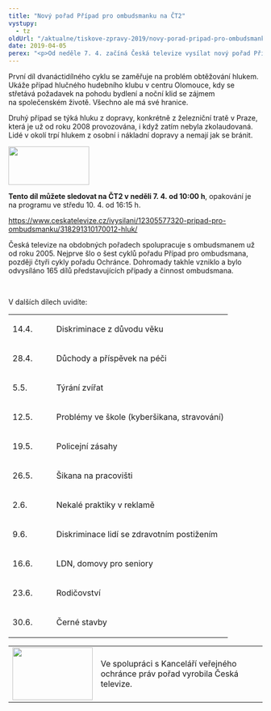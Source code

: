```yaml
---
title: "Nový pořad Případ pro ombudsmanku na ČT2"
vystupy:
  - tz
oldUrl: "/aktualne/tiskove-zpravy-2019/novy-porad-pripad-pro-ombudsmanku-na-ct2"
date: 2019-04-05
perex: "<p>Od neděle 7. 4. začíná Česká televize vysílat nový pořad Případ pro ombudsmanku. Každou neděli dopoledne až do prázdnin se tak na ČT 2 lidé mohou seznámit s případy, kterými se ombudsmanka nebo její zástupce zabývali, a dozví se, jak se některé životní situace dají řešit a s čím jim ombudsman pomůže.</p>"
---
```


<!-- imported from the old website -->

<p>První díl dvanáctidílného cyklu se zaměřuje na problém obtěžování hlukem. Ukáže případ hlučného hudebního klubu v centru Olomouce, kdy se střetává požadavek na pohodu bydlení a noční klid se zájmem na společenském životě. Všechno ale má své hranice. </p> <p>Druhý případ se týká hluku z dopravy, konkrétně z železniční tratě v Praze, která je už od roku 2008 provozována, i když zatím nebyla zkolaudovaná. Lidé v okolí trpí hlukem z osobní i nákladní dopravy a nemají jak se bránit.</p> <p><b><img src="https://www.ochrance.cz/uploads/RTEmagicC_CT2.jpg.jpg" width="160" height="76" alt="" /></b></p><p><b>Tento díl můžete sledovat na ČT2 v neděli 7. 4. od 10:00 h</b>, opakování je na programu ve středu 10. 4. od 16:15 h.</p><p><a href="https://www.ceskatelevize.cz/ivysilani/12305577320-pripad-pro-ombudsmanku/318291310170012-hluk/" target="_blank">https://www.ceskatelevize.cz/ivysilani/12305577320-pripad-pro-ombudsmanku/318291310170012-hluk/</a></p><p></p> <p>Česká televize na obdobných pořadech spolupracuje s ombudsmanem už od roku 2005. Nejprve šlo o šest cyklů pořadu Případ pro ombudsmana, později čtyři cykly pořadu Ochránce. Dohromady takhle vzniklo a bylo odvysíláno 165 dílů představujících případy a činnost ombudsmana.</p> <p> </p> <p>V dalších dílech uvidíte:</p> <table border="0" width="0"> <tbody> <tr> <td width="71" nowrap="" valign="bottom"> <p>14.4.</p> </td> <td width="307" nowrap="" valign="bottom"> <p>Diskriminace z důvodu věku</p> </td> </tr> <tr> <td width="71" nowrap="" valign="bottom"> <p>28.4.</p> </td> <td width="307" nowrap="" valign="bottom"> <p>Důchody a příspěvek na péči</p> </td> </tr> <tr> <td width="71" nowrap="" valign="bottom"> <p>5.5.</p> </td> <td width="307" nowrap="" valign="bottom"> <p>Týrání zvířat</p> </td> </tr> <tr> <td width="71" nowrap="" valign="bottom"> <p>12.5.</p> </td> <td width="307" nowrap="" valign="bottom"> <p>Problémy ve škole (kyberšikana, stravování)</p> </td> </tr> <tr> <td width="71" nowrap="" valign="bottom"> <p>19.5.</p> </td> <td width="307" nowrap="" valign="bottom"> <p>Policejní zásahy</p> </td> </tr> <tr> <td width="71" nowrap="" valign="bottom"> <p>26.5.</p> </td> <td width="307" nowrap="" valign="bottom"> <p>Šikana na pracovišti</p> </td> </tr> <tr> <td width="71" nowrap="" valign="bottom"> <p>2.6.</p> </td> <td width="307" nowrap="" valign="bottom"> <p>Nekalé praktiky v reklamě</p> </td> </tr> <tr> <td width="71" nowrap="" valign="bottom"> <p>9.6.</p> </td> <td width="307" nowrap="" valign="bottom"> <p>Diskriminace lidí se zdravotním postižením</p> </td> </tr> <tr> <td width="71" nowrap="" valign="bottom"> <p>16.6.</p> </td> <td width="307" nowrap="" valign="bottom"> <p>LDN, domovy pro seniory</p> </td> </tr> <tr> <td width="71" nowrap="" valign="bottom"> <p>23.6.</p> </td> <td width="307" nowrap="" valign="bottom"> <p>Rodičovství</p> </td> </tr> <tr> <td width="71" nowrap="" valign="bottom"> <p>30.6.</p> </td> <td width="307" nowrap="" valign="bottom"> <p>Černé stavby</p> </td> </tr> </tbody></table> <p><table summary="" cellspacing="" cellpadding=""><tbody><tr><td><img src="https://www.ochrance.cz/uploads/RTEmagicC_Ceska-televize.jpg.jpg" width="159" height="104" alt="" /></td><td><p></p><p></p><p>Ve spolupráci s Kanceláří veřejného ochránce práv pořad vyrobila Česká televize.</p></td></tr></tbody></table> </p>
